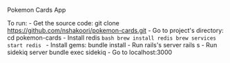 Pokemon Cards App

To run:
    - Get the source code: 
        git clone https://github.com/nshakoori/pokemon-cards.git
    - Go to project's directory: 
        cd pokemon-cards
    - Install redis
        ```bash
        brew install redis
        brew services start redis
        ```
    - Install gems:
        bundle install
    - Run rails's server
        rails s
    - Run sidekiq server
        bundle exec sidekiq
    - Go to localhost:3000
